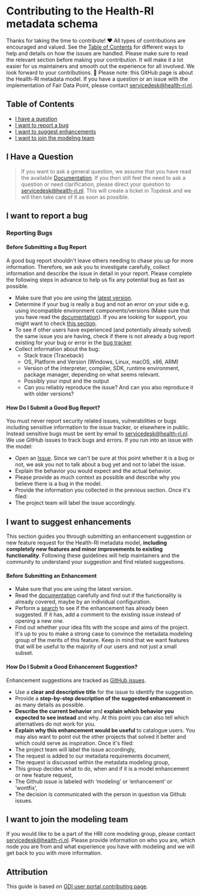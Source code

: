 # Contributing to the Health-RI metadata schema
Thanks for taking the time to contribute! ❤️ All types of contributions are encouraged and valued. See the [Table of Contents](#table-of-contents) for different ways to help and details on how the issues are handled. Please make sure to read the relevant section before making your contribution. It will make it a lot easier for us maintainers and smooth out the experience for all involved. We look forward to your contributions. 🎉
Please note: this GitHub page is about the Health-RI metadata model. If you have a question or an issue with the implementation of Fair Data Point, please contact servicedesk@health-ri.nl. 
## Table of Contents
- [I have a question](#i-have-a-question)
- [I want to report a bug](#i-want-to-report-a-bug)
- [I want to suggest enhancements](#i-want-to-suggest-enhancements)
- [I want to join the modeling team](#i-want-to-join-the-modeling-team)
## I Have a Question
> If you want to ask a general question, we assume that you have read the available [Documentation](https://github.com/Health-RI/health-ri-metadata/blob/master/README.md).
If you then still feel the need to ask a question or need clarification, please direct your question to servicedesk@health-ri.nl. This will create a ticket in Topdesk and we will then take care of it as soon as possible.
## I want to report a bug
### Reporting Bugs
#### Before Submitting a Bug Report
A good bug report shouldn't leave others needing to chase you up for more information. Therefore, we ask you to investigate carefully, collect information and describe the issue in detail in your report. Please complete the following steps in advance to help us fix any potential bug as fast as possible.
- Make sure that you are using the [latest version](https://github.com/Health-RI/health-ri-metadata/releases).
- Determine if your bug is really a bug and not an error on your side e.g. using incompatible environment
  components/versions (Make sure that you have read  the [documentation](https://github.com/Health-RI/health-ri-metadata/blob/master/README.md)). If you are looking for support, you might want to check [this section](#i-have-a-question).
- To see if other users have experienced (and potentially already solved) the same issue you are having, check if there is not already a bug report existing for your bug or error in the [bug tracker](https://github.com/Health-RI/health-ri-metadata/issues)
- Collect information about the bug:
  - Stack trace (Traceback)
  - OS, Platform and Version (Windows, Linux, macOS, x86, ARM)
  - Version of the interpreter, compiler, SDK, runtime environment, package manager, depending on what seems relevant.
  - Possibly your input and the output
  - Can you reliably reproduce the issue? And can you also reproduce it with older versions?
#### How Do I Submit a Good Bug Report?
You must never report security related issues, vulnerabilities or bugs including sensitive information to the issue tracker, or elsewhere in public. Instead sensitive bugs must be sent by email to servicedesk@health-ri.nl.
We use GitHub issues to track bugs and errors. If you run into an issue with the model:
- Open an [Issue](https://github.com/Health-RI/health-ri-metadata/issues/new/). Since we can't be sure at this point whether it is a bug or not, we ask you not to talk about a bug yet and not to label the issue.
- Explain the behavior you would expect and the actual behavior.
- Please provide as much context as possible and describe why you believe there is a bug in the model.
- Provide the information you collected in the previous section.
Once it's filed:
- The project team will label the issue accordingly.

## I want to suggest enhancements
This section guides you through submitting an enhancement suggestion or new feature request for the Health-RI metadata model, **including completely new features and minor improvements to existing functionality**. Following these guidelines will help maintainers and the community to understand your suggestion and find related suggestions.
#### Before Submitting an Enhancement
- Make sure that you are using the latest version.
- Read the [documentation](https://github.com/Health-RI/health-ri-metadata/blob/master/README.md) carefully and find out if the functionality is already covered, maybe by an individual configuration.
- Perform a [search](https://github.com/Health-RI/health-ri-metadata/issues) to see if the enhancement has already been suggested. If it has, add a comment to the existing issue instead of opening a new one.
- Find out whether your idea fits with the scope and aims of the project. It's up to you to make a strong case to
  convince the metadata modeling group of the merits of this feature. Keep in mind that we want features that will be
  useful to the majority of our users and not just a small subset. 
#### How Do I Submit a Good Enhancement Suggestion?
Enhancement suggestions are tracked as [GitHub issues](https://github.com/Health-RI/health-ri-metadata/issues).
- Use a **clear and descriptive title** for the issue to identify the suggestion.
- Provide a **step-by-step description of the suggested enhancement** in as many details as possible.
- **Describe the current behavior** and **explain which behavior you expected to see instead** and why. At this point you can also tell which alternatives do not work for you.
- **Explain why this enhancement would be useful** to catalogue users. You may also want to point out the other projects that solved it better and which could serve as inspiration.
Once it's filed:
- The project team will label the issue accordingly,
- The request is added to our metadata requirements document,
- The request is discussed within the metadata modeling group,
- This group decides what to do, when and if it is a model enhancement or new feature request,
- The Github issue is labeled with ‘modeling’ or ‘enhancement’ or ‘wontfix’,
- The decision is communicated with the person in question via Github issues.
## I want to join the modeling team
If you would like to be a part of the HRI core modeling group, please contact servicedesk@health-ri.nl. Please provide information on who you are, which node you are from and what experience you have with modeling and we will get back to you with more information.

## Attribution
This guide is based on [GDI user portal contributing page](https://github.com/GenomicDataInfrastructure/gdi-userportal-frontend/blob/9c2b4f50bb2d5c2c48ec0dcd9017bf8bc6e6df8b/CONTRIBUTING.md).

